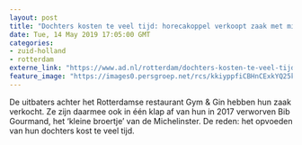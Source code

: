 ```yaml
---
layout: post
title: "Dochters kosten te veel tijd: horecakoppel verkoopt zaak met mini-Michelinster"
date: Tue, 14 May 2019 17:05:00 GMT
categories: 
- zuid-holland 
- rotterdam 
externe_link: "https://www.ad.nl/rotterdam/dochters-kosten-te-veel-tijd-horecakoppel-verkoopt-zaak-met-mini-michelinster~a075c276/"
feature_image: "https://images0.persgroep.net/rcs/kkiyppfiCBHnCExkYQ25kSkrXdk/diocontent/148370013/_fitwidth/400/?appId=21791a8992982cd8da851550a453bd7f&quality=0.7"
---
```


De uitbaters achter het Rotterdamse restaurant Gym & Gin hebben hun zaak verkocht. Ze zijn daarmee ook in één klap af van hun in 2017 verworven Bib Gourmand, het ‘kleine broertje’ van de Michelinster. De reden: het opvoeden van hun dochters kost te veel tijd.
